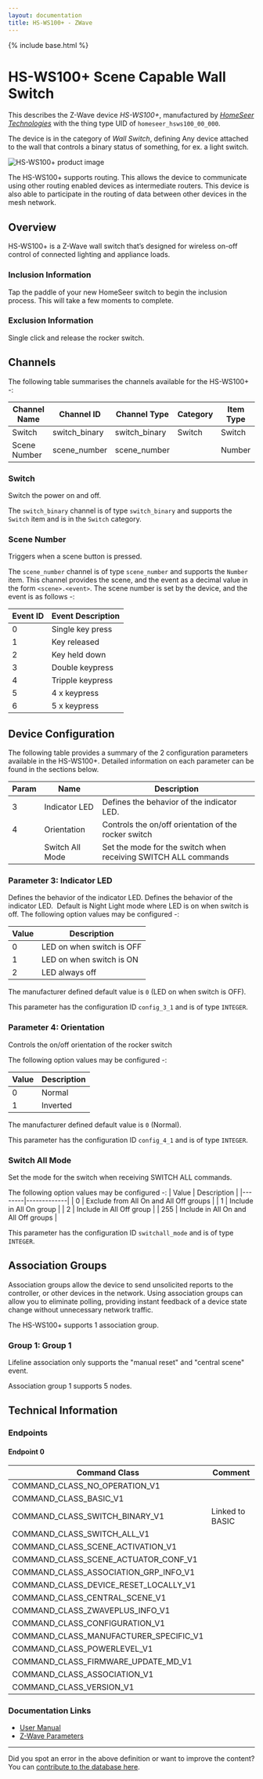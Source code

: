 ```yaml
---
layout: documentation
title: HS-WS100+ - ZWave
---
```


{% include base.html %}

# HS-WS100+ Scene Capable Wall Switch
This describes the Z-Wave device *HS-WS100+*, manufactured by *[HomeSeer Technologies](http://www.homeseer.com/)* with the thing type UID of ```homeseer_hsws100_00_000```.

The device is in the category of *Wall Switch*, defining Any device attached to the wall that controls a binary status of something, for ex. a light switch.

![HS-WS100+ product image](https://www.cd-jackson.com/zwave_device_uploads/351/351_default.jpg)


The HS-WS100+ supports routing. This allows the device to communicate using other routing enabled devices as intermediate routers.  This device is also able to participate in the routing of data between other devices in the mesh network.

## Overview

HS-WS100+ is a Z-Wave wall switch that’s designed for wireless on-off control of connected lighting and appliance loads. 

### Inclusion Information

Tap the paddle of your new HomeSeer switch to begin the inclusion process. This will take a few moments to complete.

### Exclusion Information

Single click and release the rocker switch.  

## Channels

The following table summarises the channels available for the HS-WS100+ -:

| Channel Name | Channel ID | Channel Type | Category | Item Type |
|--------------|------------|--------------|----------|-----------|
| Switch | switch_binary | switch_binary | Switch | Switch | 
| Scene Number | scene_number | scene_number |  | Number | 

### Switch
Switch the power on and off.

The ```switch_binary``` channel is of type ```switch_binary``` and supports the ```Switch``` item and is in the ```Switch``` category.

### Scene Number
Triggers when a scene button is pressed.

The ```scene_number``` channel is of type ```scene_number``` and supports the ```Number``` item.
This channel provides the scene, and the event as a decimal value in the form ```<scene>.<event>```. The scene number is set by the device, and the event is as follows -:

| Event ID | Event Description  |
|----------|--------------------|
| 0        | Single key press   |
| 1        | Key released       |
| 2        | Key held down      |
| 3        | Double keypress    |
| 4        | Tripple keypress   |
| 5        | 4 x keypress       |
| 6        | 5 x keypress       |



## Device Configuration

The following table provides a summary of the 2 configuration parameters available in the HS-WS100+.
Detailed information on each parameter can be found in the sections below.

| Param | Name  | Description |
|-------|-------|-------------|
| 3 | Indicator LED | Defines the behavior of the indicator LED. |
| 4 | Orientation | Controls the on/off orientation of the rocker switch |
|  | Switch All Mode | Set the mode for the switch when receiving SWITCH ALL commands |

### Parameter 3: Indicator LED

Defines the behavior of the indicator LED.
Defines the behavior of the indicator LED.  Default is Night Light mode where LED is on when switch is off.
The following option values may be configured -:

| Value  | Description |
|--------|-------------|
| 0 | LED on when switch is OFF |
| 1 | LED on when switch is ON |
| 2 | LED always off |

The manufacturer defined default value is ```0``` (LED on when switch is OFF).

This parameter has the configuration ID ```config_3_1``` and is of type ```INTEGER```.


### Parameter 4: Orientation

Controls the on/off orientation of the rocker switch

The following option values may be configured -:

| Value  | Description |
|--------|-------------|
| 0 | Normal |
| 1 | Inverted |

The manufacturer defined default value is ```0``` (Normal).

This parameter has the configuration ID ```config_4_1``` and is of type ```INTEGER```.

### Switch All Mode

Set the mode for the switch when receiving SWITCH ALL commands.

The following option values may be configured -:
| Value  | Description |
|--------|-------------|
| 0 | Exclude from All On and All Off groups |
| 1 | Include in All On group |
| 2 | Include in All Off group |
| 255 | Include in All On and All Off groups |

This parameter has the configuration ID ```switchall_mode``` and is of type ```INTEGER```.


## Association Groups

Association groups allow the device to send unsolicited reports to the controller, or other devices in the network. Using association groups can allow you to eliminate polling, providing instant feedback of a device state change without unnecessary network traffic.

The HS-WS100+ supports 1 association group.

### Group 1: Group 1

Lifeline association only supports the "manual reset" and "central scene" event.

Association group 1 supports 5 nodes.

## Technical Information

### Endpoints

#### Endpoint 0

| Command Class | Comment |
|---------------|---------|
| COMMAND_CLASS_NO_OPERATION_V1| |
| COMMAND_CLASS_BASIC_V1| |
| COMMAND_CLASS_SWITCH_BINARY_V1| Linked to BASIC|
| COMMAND_CLASS_SWITCH_ALL_V1| |
| COMMAND_CLASS_SCENE_ACTIVATION_V1| |
| COMMAND_CLASS_SCENE_ACTUATOR_CONF_V1| |
| COMMAND_CLASS_ASSOCIATION_GRP_INFO_V1| |
| COMMAND_CLASS_DEVICE_RESET_LOCALLY_V1| |
| COMMAND_CLASS_CENTRAL_SCENE_V1| |
| COMMAND_CLASS_ZWAVEPLUS_INFO_V1| |
| COMMAND_CLASS_CONFIGURATION_V1| |
| COMMAND_CLASS_MANUFACTURER_SPECIFIC_V1| |
| COMMAND_CLASS_POWERLEVEL_V1| |
| COMMAND_CLASS_FIRMWARE_UPDATE_MD_V1| |
| COMMAND_CLASS_ASSOCIATION_V1| |
| COMMAND_CLASS_VERSION_V1| |

### Documentation Links

* [User Manual](https://www.cd-jackson.com/zwave_device_uploads/351/HS-WS100-Manual-v1-1a.pdf)
* [Z-Wave Parameters](https://www.cd-jackson.com/zwave_device_uploads/351/HS-WS100-ZWave-Parameters.pdf)

---

Did you spot an error in the above definition or want to improve the content?
You can [contribute to the database here](http://www.cd-jackson.com/index.php/zwave/zwave-device-database/zwave-device-list/devicesummary/351).
